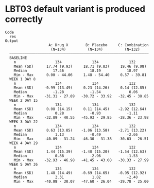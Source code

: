 # LBT03 default variant is produced correctly

    Code
      res
    Output
                        A: Drug X        B: Placebo     C: Combination
                         (N=134)          (N=134)          (N=132)    
      ————————————————————————————————————————————————————————————————
      BASELINE                                                        
        n                  134              134              132      
        Mean (SD)      17.74 (9.93)     18.71 (9.83)     19.46 (9.08) 
        Median            17.46            18.19            18.97     
        Min - Max      0.00 - 44.06     1.48 - 54.40     0.57 - 39.81 
      WEEK 1 DAY 8                                                    
        n                  134              134              132      
        Mean (SD)     -0.99 (13.49)     0.23 (14.26)     0.14 (12.85) 
        Median            -1.28            -1.54             0.06     
        Min - Max     -31.31 - 27.89   -30.72 - 33.92   -32.45 - 38.85
      WEEK 2 DAY 15                                                   
        n                  134              134              132      
        Mean (SD)      0.08 (14.15)     0.11 (14.45)    -2.92 (12.64) 
        Median             0.28            -0.93            -1.11     
        Min - Max     -32.89 - 40.55   -45.93 - 29.85   -28.36 - 23.98
      WEEK 3 DAY 22                                                   
        n                  134              134              132      
        Mean (SD)      0.63 (13.85)    -1.06 (13.58)    -2.71 (13.22) 
        Median             1.13            -0.49            -2.66     
        Min - Max     -40.09 - 31.24   -46.30 - 31.38   -30.63 - 26.51
      WEEK 4 DAY 29                                                   
        n                  134              134              132      
        Mean (SD)      1.44 (15.39)    -1.48 (15.20)    -1.54 (12.63) 
        Median             0.88            -2.96            -1.53     
        Min - Max     -32.93 - 46.98   -41.45 - 43.08   -30.33 - 27.99
      WEEK 5 DAY 36                                                   
        n                  134              134              132      
        Mean (SD)      1.48 (14.49)    -0.69 (14.65)    -0.95 (12.92) 
        Median             2.31             1.82            -2.48     
        Min - Max     -40.08 - 30.07   -47.60 - 26.04   -29.78 - 25.00

